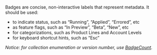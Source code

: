 Badges are concise, non-interactive labels that represent metadata. It should be used:

- to indicate status, such as “Running”, “Applied”, “Errored”, etc
- as feature flags, such as “In Preview”, “Beta”, “New”, etc
- for categorizations, such as Product Lines and Account Levels
- for keyboard shortcut hints, such as “Esc”

_Notice: for collection enumeration or version number, use [BadgeCount](/components/badge-count/)._

